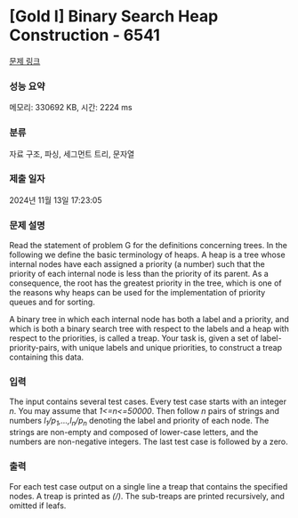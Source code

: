 # [Gold I] Binary Search Heap Construction - 6541 

[문제 링크](https://www.acmicpc.net/problem/6541) 

### 성능 요약

메모리: 330692 KB, 시간: 2224 ms

### 분류

자료 구조, 파싱, 세그먼트 트리, 문자열

### 제출 일자

2024년 11월 13일 17:23:05

### 문제 설명

<p>Read the statement of problem G for the definitions concerning trees. In the following we define the basic terminology of heaps. A heap is a tree whose internal nodes have each assigned a priority (a number) such that the priority of each internal node is less than the priority of its parent. As a consequence, the root has the greatest priority in the tree, which is one of the reasons why heaps can be used for the implementation of priority queues and for sorting.</p>

<p>A binary tree in which each internal node has both a label and a priority, and which is both a binary search tree with respect to the labels and a heap with respect to the priorities, is called a treap. Your task is, given a set of label-priority-pairs, with unique labels and unique priorities, to construct a treap containing this data.</p>

### 입력 

 <p>The input contains several test cases. Every test case starts with an integer <em>n</em>. You may assume that <em>1<=n<=50000</em>. Then follow <em>n</em> pairs of strings and numbers <em>l<sub>1</sub>/p<sub>1</sub>,...,l<sub>n</sub>/p<sub>n</sub></em> denoting the label and priority of each node. The strings are non-empty and composed of lower-case letters, and the numbers are non-negative integers. The last test case is followed by a zero.</p>

### 출력 

 <p>For each test case output on a single line a treap that contains the specified nodes. A treap is printed as <em>(<left sub-treap><label>/<priority><right sub-treap>)</em>. The sub-treaps are printed recursively, and omitted if leafs.</p>

